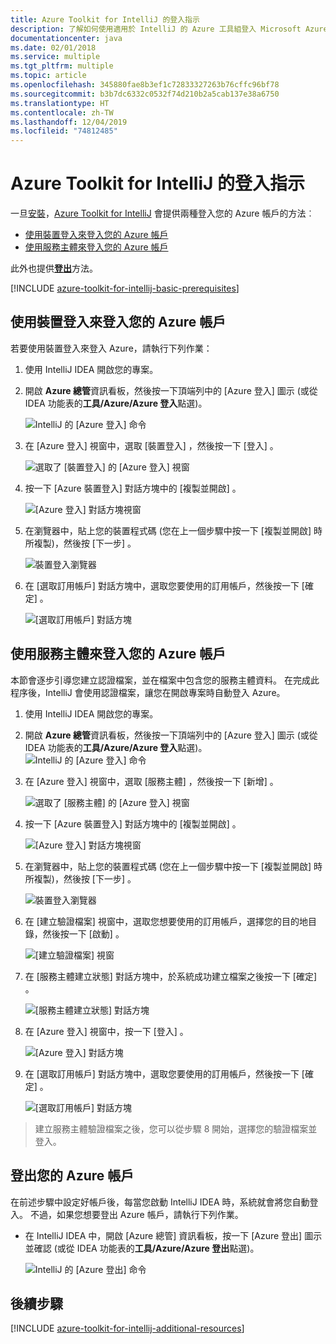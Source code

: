 ```yaml
---
title: Azure Toolkit for IntelliJ 的登入指示
description: 了解如何使用適用於 IntelliJ 的 Azure 工具組登入 Microsoft Azure。
documentationcenter: java
ms.date: 02/01/2018
ms.service: multiple
ms.tgt_pltfrm: multiple
ms.topic: article
ms.openlocfilehash: 345880fae8b3ef1c72833327263b76cffc96bf78
ms.sourcegitcommit: b3b7dc6332c0532f74d210b2a5cab137e38a6750
ms.translationtype: HT
ms.contentlocale: zh-TW
ms.lasthandoff: 12/04/2019
ms.locfileid: "74812485"
---
```

# <a name="sign-in-instructions-for-the-azure-toolkit-for-intellij"></a>Azure Toolkit for IntelliJ 的登入指示

一旦[安裝](https://www.jetbrains.com/help/idea/managing-plugins.html)，[Azure Toolkit for IntelliJ](https://plugins.jetbrains.com/plugin/8053) 會提供兩種登入您的 Azure 帳戶的方法︰

  - [使用裝置登入來登入您的 Azure 帳戶](#sign-in-to-your-azure-account-by-device-login)
  - [使用服務主體來登入您的 Azure 帳戶](#sign-in-to-your-azure-account-by-service-principal)

此外也提供[**登出**](#sign-out-of-your-azure-account)方法。

[!INCLUDE [azure-toolkit-for-intellij-basic-prerequisites](../includes/azure-toolkit-for-intellij-basic-prerequisites.md)]

## <a name="sign-in-to-your-azure-account-by-device-login"></a>使用裝置登入來登入您的 Azure 帳戶

若要使用裝置登入來登入 Azure，請執行下列作業：

1. 使用 IntelliJ IDEA 開啟您的專案。

2. 開啟 **Azure 總管**資訊看板，然後按一下頂端列中的 [Azure 登入]  圖示 (或從 IDEA 功能表的**工具/Azure/Azure 登入**點選)。

   ![IntelliJ 的 [Azure 登入] 命令][I01]

3. 在 [Azure 登入]  視窗中，選取 [裝置登入]  ，然後按一下 [登入]  。

   ![選取了 [裝置登入] 的 [Azure 登入] 視窗][I02]

4. 按一下 [Azure 裝置登入]  對話方塊中的 [複製並開啟]  。

   ![[Azure 登入] 對話方塊視窗][I03]

5. 在瀏覽器中，貼上您的裝置程式碼 (您在上一個步驟中按一下 [複製並開啟]  時所複製)，然後按 [下一步]  。

   ![裝置登入瀏覽器][I04]

6. 在 [選取訂用帳戶]  對話方塊中，選取您要使用的訂用帳戶，然後按一下 [確定]  。

   ![[選取訂用帳戶] 對話方塊][I05]

## <a name="sign-in-to-your-azure-account-by-service-principal"></a>使用服務主體來登入您的 Azure 帳戶

本節會逐步引導您建立認證檔案，並在檔案中包含您的服務主體資料。 在完成此程序後，IntelliJ 會使用認證檔案，讓您在開啟專案時自動登入 Azure。

1. 使用 IntelliJ IDEA 開啟您的專案。

1. 開啟 **Azure 總管**資訊看板，然後按一下頂端列中的 [Azure 登入]  圖示 (或從 IDEA 功能表的**工具/Azure/Azure 登入**點選)。
   ![IntelliJ 的 [Azure 登入] 命令][A01]

1. 在 [Azure 登入]  視窗中，選取 [服務主體]  ，然後按一下 [新增]  。

   ![選取了 [服務主體] 的 [Azure 登入] 視窗][A02]

1. 按一下 [Azure 裝置登入]  對話方塊中的 [複製並開啟]  。

   ![[Azure 登入] 對話方塊視窗][A03]

1. 在瀏覽器中，貼上您的裝置程式碼 (您在上一個步驟中按一下 [複製並開啟]  時所複製)，然後按 [下一步]  。

   ![裝置登入瀏覽器][A04]

1. 在 [建立驗證檔案]  視窗中，選取您想要使用的訂用帳戶，選擇您的目的地目錄，然後按一下 [啟動]  。

   ![[建立驗證檔案] 視窗][A05]

1. 在 [服務主體建立狀態]  對話方塊中，於系統成功建立檔案之後按一下 [確定]  。

   ![[服務主體建立狀態] 對話方塊][A06]

1. 在 [Azure 登入]  視窗中，按一下 [登入]  。 

   ![[Azure 登入] 對話方塊][A07]

1. 在 [選取訂用帳戶]  對話方塊中，選取您要使用的訂用帳戶，然後按一下 [確定]  。

   ![[選取訂用帳戶] 對話方塊][A08]

> 建立服務主體驗證檔案之後，您可以從步驟 8 開始，選擇您的驗證檔案並登入。

## <a name="sign-out-of-your-azure-account"></a>登出您的 Azure 帳戶

在前述步驟中設定好帳戶後，每當您啟動 IntelliJ IDEA 時，系統就會將您自動登入。 不過，如果您想要登出 Azure 帳戶，請執行下列作業。

* 在 IntelliJ IDEA 中，開啟 [Azure 總管] 資訊看板，按一下 [Azure 登出]  圖示並確認 (或從 IDEA 功能表的**工具/Azure/Azure 登出**點選)。

   ![IntelliJ 的 [Azure 登出] 命令][L01]

## <a name="next-steps"></a>後續步驟

[!INCLUDE [azure-toolkit-for-intellij-additional-resources](../includes/azure-toolkit-for-intellij-additional-resources.md)]

<!-- URL List -->

<!-- IMG List -->

[I01]: media/azure-toolkit-for-intellij-sign-in-instructions/I01.png
[I02]: media/azure-toolkit-for-intellij-sign-in-instructions/I02.png
[I03]: media/azure-toolkit-for-intellij-sign-in-instructions/I03.png
[I04]: media/azure-toolkit-for-intellij-sign-in-instructions/I04.png
[I05]: media/azure-toolkit-for-intellij-sign-in-instructions/I05.png

[A01]: media/azure-toolkit-for-intellij-sign-in-instructions/A01.png
[A02]: media/azure-toolkit-for-intellij-sign-in-instructions/A02.png
[A03]: media/azure-toolkit-for-intellij-sign-in-instructions/A03.png
[A04]: media/azure-toolkit-for-intellij-sign-in-instructions/A04.png
[A05]: media/azure-toolkit-for-intellij-sign-in-instructions/A05.png
[A06]: media/azure-toolkit-for-intellij-sign-in-instructions/A06.png
[A07]: media/azure-toolkit-for-intellij-sign-in-instructions/A07.png
[A08]: media/azure-toolkit-for-intellij-sign-in-instructions/A08.png
[A09]: media/azure-toolkit-for-intellij-sign-in-instructions/A09.png

[L01]: media/azure-toolkit-for-intellij-sign-in-instructions/L01.png
[L02]: media/azure-toolkit-for-intellij-sign-in-instructions/L02.png
[L03]: media/azure-toolkit-for-intellij-sign-in-instructions/L03.png
